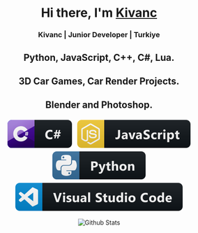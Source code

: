 <div align="center">
 <h1>Hi there, I'm <a href="https://instagram.com/kivancvpn">Kivanc</a> </h1>
</div>



<div align="center">
<h3> Kivanc |  Junior Developer |  Turkiye </h3>
</div>
 
<h2 align='center'>Python, JavaScript, C++, C#, Lua.</h2> 
<h2 align='center'>3D Car Games, Car Render Projects.</h2> 
<h2 align='center'>Blender and Photoshop.</h2> 


<p align="center">
  <img src="https://raw.githubusercontent.com/8bithemant/8bithemant/master/svg/dev/languages/csharp.svg" alt="csharp" style="vertical-align:top; margin:4px">
  <img src="https://raw.githubusercontent.com/8bithemant/8bithemant/master/svg/dev/languages/js.svg" alt="js" style="vertical-align:top; margin:4px">
  <img src="https://raw.githubusercontent.com/8bithemant/8bithemant/master/svg/dev/languages/python.svg" alt="python" style="vertical-align:top; margin:4px">
  <img src="https://raw.githubusercontent.com/8bithemant/8bithemant/master/svg/dev/tools/visualstudio_code.svg" alt="vscode" style="vertical-align:top; margin:4px">
</p>



<p align="center">
        <img src="https://raw.githubusercontent.com/mayhemantt/mayhemantt/Update/svg/Bottom.svg" alt="Github Stats" />
</p>

